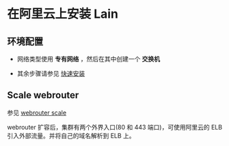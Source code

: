 # 在阿里云上安装 Lain

## 环境配置

- 网络类型使用 **专有网络** ，然后在其中创建一个 **交换机**

- 其余步骤请参见 [快速安装](../../quickstart/install.html#云服务器)

## Scale webrouter

参见 [webrouter scale](../maintain/webrouter.html#scale)

webrouter 扩容后，集群有两个外界入口(80 和 443 端口)，可使用阿里云的 ELB 引入外部流量。并将自己的域名解析到 ELB 上。
